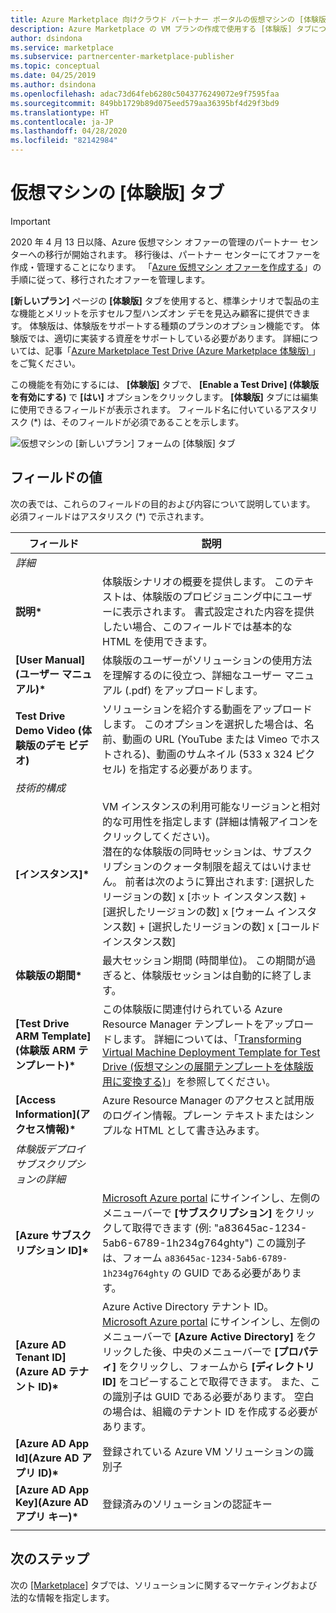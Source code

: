 ```yaml
---
title: Azure Marketplace 向けクラウド パートナー ポータルの仮想マシンの [体験版] タブ
description: Azure Marketplace の VM プランの作成で使用する [体験版] タブについて説明します。
author: dsindona
ms.service: marketplace
ms.subservice: partnercenter-marketplace-publisher
ms.topic: conceptual
ms.date: 04/25/2019
ms.author: dsindona
ms.openlocfilehash: adac73d64feb6280c5043776249072e9f7595faa
ms.sourcegitcommit: 849bb1729b89d075eed579aa36395bf4d29f3bd9
ms.translationtype: HT
ms.contentlocale: ja-JP
ms.lasthandoff: 04/28/2020
ms.locfileid: "82142984"
---
```

# <a name="virtual-machine-test-drive-tab"></a>仮想マシンの [体験版] タブ

> [!IMPORTANT]
> 2020 年 4 月 13 日以降、Azure 仮想マシン オファーの管理のパートナー センターへの移行が開始されます。 移行後は、パートナー センターにてオファーを作成・管理することになります。 「[Azure 仮想マシン オファーを作成する](https://docs.microsoft.com/azure/marketplace/partner-center-portal/azure-vm-create-offer)」の手順に従って、移行されたオファーを管理します。

**[新しいプラン]** ページの **[体験版]** タブを使用すると、標準シナリオで製品の主な機能とメリットを示すセルフ型ハンズオン デモを見込み顧客に提供できます。  体験版は、体験版をサポートする種類のプランのオプション機能です。  体験版では、適切に実装する資産をサポートしている必要があります。  詳細については、記事「[Azure Marketplace Test Drive (Azure Marketplace 体験版) ](https://azure.microsoft.com/blog/azure-marketplace-test-drive/)」をご覧ください。  <!--TD: Replace with migrated version of Test Drive article! -->

この機能を有効にするには、 **[体験版]** タブで、 **[Enable a Test Drive] (体験版を有効にする)** で **[はい]** オプションをクリックします。  **[体験版]** タブには編集に使用できるフィールドが表示されます。  フィールド名に付いているアスタリスク (*) は、そのフィールドが必須であることを示します。

![仮想マシンの [新しいプラン] フォームの [体験版] タブ](./media/publishvm_007.png)


## <a name="field-values"></a>フィールドの値

次の表では、これらのフィールドの目的および内容について説明しています。  必須フィールドはアスタリスク (*) で示されます。


|    フィールド                  |       説明                                                            |
|  ---------                |     ---------------                                                          |
|  *詳細*   |  |
| **説明\***           | 体験版シナリオの概要を提供します。 このテキストは、体験版のプロビジョニング中にユーザーに表示されます。 書式設定された内容を提供したい場合、このフィールドでは基本的な HTML を使用できます。  |
| **[User Manual]\(ユーザー マニュアル\)\***           | 体験版のユーザーがソリューションの使用方法を理解するのに役立つ、詳細なユーザー マニュアル (.pdf) をアップロードします。  |
| **Test Drive Demo Video (体験版のデモ ビデオ)** | ソリューションを紹介する動画をアップロードします。  このオプションを選択した場合は、名前、動画の URL (YouTube または Vimeo でホストされる)、動画のサムネイル (533 x 324 ピクセル) を指定する必要があります。 |
| *技術的構成* |  |
| **[インスタンス]\***             | VM インスタンスの利用可能なリージョンと相対的な可用性を指定します (詳細は情報アイコンをクリックしてください)。  <br/>潜在的な体験版の同時セッションは、サブスクリプションのクォータ制限を超えてはいけません。  前者は次のように算出されます: [選択したリージョンの数] x [ホット インスタンス数] + [選択したリージョンの数] x [ウォーム インスタンス数] + [選択したリージョンの数] x [コールド インスタンス数] |
| **体験版の期間\***   | 最大セッション期間 (時間単位)。 この期間が過ぎると、体験版セッションは自動的に終了します。  |
|**[Test Drive ARM Template]\(体験版 ARM テンプレート\)\***| この体験版に関連付けられている Azure Resource Manager テンプレートをアップロードします。 詳細については、「[Transforming Virtual Machine Deployment Template for Test Drive (仮想マシンの展開テンプレートを体験版用に変換する)](https://github.com/Azure/AzureTestDrive/wiki/Transforming-Virtual-Machine-Deployment-Template-for-Test-Drive)」を参照してください。 |
| **[Access Information]\(アクセス情報\)\***    | Azure Resource Manager のアクセスと試用版のログイン情報。プレーン テキストまたはシンプルな HTML として書き込みます。 |
| *体験版デプロイ サブスクリプションの詳細* |  |
| **[Azure サブスクリプション ID]\*** | [Microsoft Azure portal](https://ms.portal.azure.com) にサインインし、左側のメニューバーで **[サブスクリプション]** をクリックして取得できます (例: "a83645ac-1234-5ab6-6789-1h234g764ghty")    この識別子は、フォーム `a83645ac-1234-5ab6-6789-1h234g764ghty` の GUID である必要があります。|
| **[Azure AD Tenant ID]\(Azure AD テナント ID\)\***    | Azure Active Directory テナント ID。  [Microsoft Azure portal](https://ms.portal.azure.com) にサインインし、左側のメニューバーで **[Azure Active Directory]** をクリックした後、中央のメニューバーで **[プロパティ]** をクリックし、フォームから **[ディレクトリ ID]** をコピーすることで取得できます。  また、この識別子は GUID である必要があります。  空白の場合は、組織のテナント ID を作成する必要があります。 |
| **[Azure AD App Id]\(Azure AD アプリ ID\)\***       | 登録されている Azure VM ソリューションの識別子  |
| **[Azure AD App Key]\(Azure AD アプリ キー\)\***      | 登録済みのソリューションの認証キー |
|   |   |


## <a name="next-steps"></a>次のステップ

次の [[Marketplace]](./cpp-marketplace-tab.md) タブでは、ソリューションに関するマーケティングおよび法的な情報を指定します。
